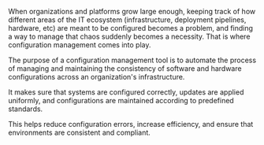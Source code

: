 When organizations and platforms grow large enough, keeping track of how different areas of the IT ecosystem (infrastructure, deployment pipelines, hardware, etc) are meant to be configured becomes a problem, and finding a way to manage that chaos suddenly becomes a necessity.
That is where configuration management comes into play.

The purpose of a configuration management tool is to automate the process of managing and maintaining the consistency of software and hardware configurations across an organization's infrastructure.

It makes sure that systems are configured correctly, updates are applied uniformly, and configurations are maintained according to predefined standards.

This helps reduce configuration errors, increase efficiency, and ensure that environments are consistent and compliant.